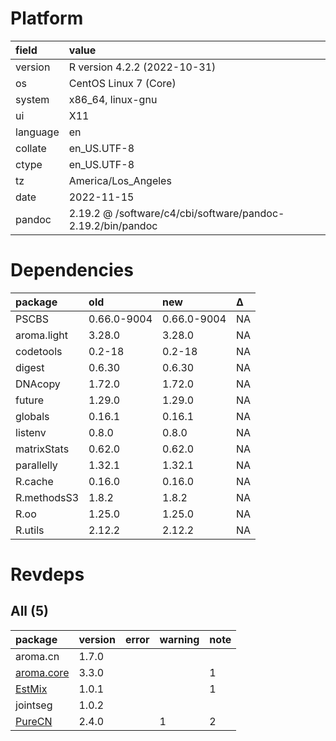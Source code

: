 # Platform

|field    |value                                                       |
|:--------|:-----------------------------------------------------------|
|version  |R version 4.2.2 (2022-10-31)                                |
|os       |CentOS Linux 7 (Core)                                       |
|system   |x86_64, linux-gnu                                           |
|ui       |X11                                                         |
|language |en                                                          |
|collate  |en_US.UTF-8                                                 |
|ctype    |en_US.UTF-8                                                 |
|tz       |America/Los_Angeles                                         |
|date     |2022-11-15                                                  |
|pandoc   |2.19.2 @ /software/c4/cbi/software/pandoc-2.19.2/bin/pandoc |

# Dependencies

|package     |old         |new         |Δ  |
|:-----------|:-----------|:-----------|:--|
|PSCBS       |0.66.0-9004 |0.66.0-9004 |NA |
|aroma.light |3.28.0      |3.28.0      |NA |
|codetools   |0.2-18      |0.2-18      |NA |
|digest      |0.6.30      |0.6.30      |NA |
|DNAcopy     |1.72.0      |1.72.0      |NA |
|future      |1.29.0      |1.29.0      |NA |
|globals     |0.16.1      |0.16.1      |NA |
|listenv     |0.8.0       |0.8.0       |NA |
|matrixStats |0.62.0      |0.62.0      |NA |
|parallelly  |1.32.1      |1.32.1      |NA |
|R.cache     |0.16.0      |0.16.0      |NA |
|R.methodsS3 |1.8.2       |1.8.2       |NA |
|R.oo        |1.25.0      |1.25.0      |NA |
|R.utils     |2.12.2      |2.12.2      |NA |

# Revdeps

## All (5)

|package    |version |error |warning |note |
|:----------|:-------|:-----|:-------|:----|
|aroma.cn   |1.7.0   |      |        |     |
|[aroma.core](problems.md#aromacore)|3.3.0   |      |        |1    |
|[EstMix](problems.md#estmix)|1.0.1   |      |        |1    |
|jointseg   |1.0.2   |      |        |     |
|[PureCN](problems.md#purecn)|2.4.0   |      |1       |2    |


